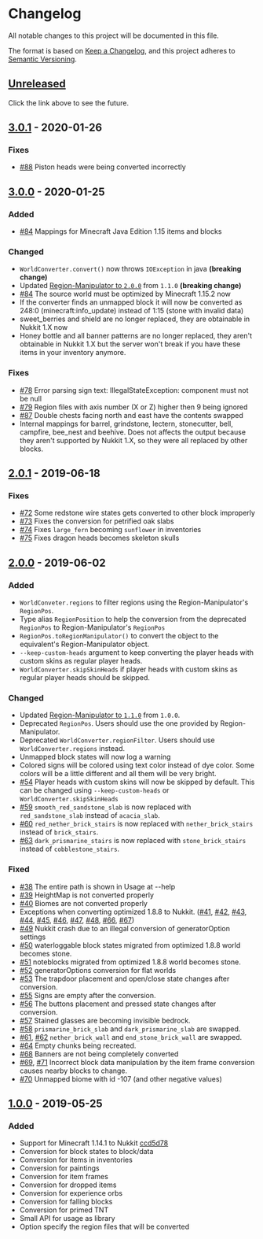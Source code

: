 # Changelog
All notable changes to this project will be documented in this file.

The format is based on [Keep a Changelog](https://keepachangelog.com/en/1.0.0/),
and this project adheres to [Semantic Versioning](https://semver.org/spec/v2.0.0.html).

## [Unreleased]
Click the link above to see the future.

## [3.0.1] - 2020-01-26
### Fixes
- [#88] Piston heads were being converted incorrectly

## [3.0.0] - 2020-01-25
### Added
- [#84] Mappings for Minecraft Java Edition 1.15 items and blocks

### Changed
- `WorldConverter.convert()` now throws `IOException` in java **(breaking change)**
- Updated [Region-Manipulator to `2.0.0`][Region 2.0.0] from `1.1.0` **(breaking change)**
- [#84] The source world must be optimized by Minecraft 1.15.2 now
- If the converter finds an unmapped block 
  it will now be converted as 248:0 (minecraft:info_update) instead of 1:15 (stone with invalid data)
- sweet_berries and shield are no longer replaced, they are obtainable in Nukkit 1.X now
- Honey bottle and all banner patterns are no longer replaced, they aren't obtainable in Nukkit 1.X but 
the server won't break if you have these items in your inventory anymore. 

### Fixes
- [#78] Error parsing sign text: IllegalStateException: component must not be null
- [#79] Region files with axis number (X or Z) higher then 9 being ignored
- [#87] Double chests facing north and east have the contents swapped
- Internal mappings for barrel, grindstone, lectern, stonecutter, bell, campfire, bee_nest and beehive.
  Does not affects the output because they aren't supported by Nukkit 1.X, so they were all replaced by other blocks.

## [2.0.1] - 2019-06-18
### Fixes
- [#72] Some redstone wire states gets converted to other block improperly
- [#73] Fixes the conversion for petrified oak slabs
- [#74] Fixes `large_fern` becoming `sunflower` in inventories
- [#75] Fixes dragon heads becomes skeleton skulls

## [2.0.0] - 2019-06-02
### Added
- `WorldConveter.regions` to filter regions using the Region-Manipulator's `RegionPos`.
- Type alias `RegionPosition` to help the conversion from the deprecated `RegionPos` to Region-Manipulator's `RegionPos`
- `RegionPos.toRegionManipulator()` to convert the object to the equivalent's Region-Manipulator object.
- `--keep-custom-heads` argument to keep converting the player heads with custom skins as regular player heads.
- `WorldConverter.skipSkinHeads` if player heads with custom skins as regular player heads should be skipped.

### Changed
- Updated [Region-Manipulator to `1.1.0`][Region 1.1.0] from `1.0.0`.
- Deprecated `RegionPos`. Users should use the one provided by Region-Manipulator.
- Deprecated `WorldConverter.regionFilter`. Users should use `WorldConverter.regions` instead.
- Unmapped block states will now log a warning
- Colored signs will be colored using text color instead of dye color. Some colors will be a little different and all
them will be very bright. 
- [#54] Player heads with custom skins will now be skipped by default. This can be changed using `--keep-custom-heads` or `WorldConverter.skipSkinHeads` 
- [#59] `smooth_red_sandstone_slab` is now replaced with `red_sandstone_slab` instead of `acacia_slab`.  
- [#60] `red_nether_brick_stairs` is now replaced with `nether_brick_stairs` instead of `brick_stairs`.  
- [#63] `dark_prismarine_stairs` is now replaced with `stone_brick_stairs` instead of `cobblestone_stairs`.  

### Fixed
- [#38] The entire path is shown in Usage at --help
- [#39] HeightMap is not converted properly
- [#40] Biomes are not converted properly
- Exceptions when converting optimized 1.8.8 to Nukkit. ([#41], [#42], [#43], [#44], [#45], [#46], [#47], [#48], [#66], [#67])
- [#49] Nukkit crash due to an illegal conversion of generatorOption settings
- [#50] waterloggable block states migrated from optimized 1.8.8 world becomes stone.
- [#51] noteblocks migrated from optimized 1.8.8 world becomes stone.
- [#52] generatorOptions conversion for flat worlds
- [#53] The trapdoor placement and open/close state changes after conversion.
- [#55] Signs are empty after the conversion.
- [#56] The buttons placement and pressed state changes after conversion.
- [#57] Stained glasses are becoming invisible bedrock.
- [#58] `prismarine_brick_slab` and `dark_prismarine_slab` are swapped.
- [#61], [#62] `nether_brick_wall` and `end_stone_brick_wall` are swapped.
- [#64] Empty chunks being recreated.
- [#68] Banners are not being completely converted
- [#69], [#71] Incorrect block data manipulation by the item frame conversion causes nearby blocks to change.
- [#70] Unmapped biome with id -107 (and other negative values)

## [1.0.0] - 2019-05-25
### Added
- Support for Minecraft 1.14.1 to Nukkit [ccd5d78](https://github.com/NukkitX/Nukkit/tree/ccd5d78aee06d6097327dc825e32d10482c79043)
- Conversion for block states to block/data
- Conversion for items in inventories
- Conversion for paintings
- Conversion for item frames
- Conversion for dropped items
- Conversion for experience orbs
- Conversion for falling blocks
- Conversion for primed TNT
- Small API for usage as library
- Option specify the region files that will be converted

[Unreleased]: https://github.com/GameModsBR/Java2Nukkit-World-Converter/compare/v3.0.1...HEAD
[3.0.1]: https://github.com/GameModsBR/Java2Nukkit-World-Converter/compare/v3.0.0...v3.0.1
[3.0.0]: https://github.com/GameModsBR/Java2Nukkit-World-Converter/compare/v2.0.1...v3.0.0
[2.0.1]: https://github.com/GameModsBR/Java2Nukkit-World-Converter/compare/v2.0.0...v2.0.1
[2.0.0]: https://github.com/GameModsBR/Java2Nukkit-World-Converter/compare/v1.0.0...v2.0.0
[1.0.0]: https://github.com/GameModsBR/Java2Nukkit-World-Converter/compare/a8f41900b32740648752ff214581eb8da0f928f6...v1.0.0

[#38]: https://github.com/GameModsBR/Java2Nukkit-World-Converter/issues/38
[#39]: https://github.com/GameModsBR/Java2Nukkit-World-Converter/issues/39
[#40]: https://github.com/GameModsBR/Java2Nukkit-World-Converter/issues/40
[#41]: https://github.com/GameModsBR/Java2Nukkit-World-Converter/issues/41
[#42]: https://github.com/GameModsBR/Java2Nukkit-World-Converter/issues/42
[#43]: https://github.com/GameModsBR/Java2Nukkit-World-Converter/issues/43
[#44]: https://github.com/GameModsBR/Java2Nukkit-World-Converter/issues/44
[#45]: https://github.com/GameModsBR/Java2Nukkit-World-Converter/issues/45
[#46]: https://github.com/GameModsBR/Java2Nukkit-World-Converter/issues/46
[#47]: https://github.com/GameModsBR/Java2Nukkit-World-Converter/issues/47
[#48]: https://github.com/GameModsBR/Java2Nukkit-World-Converter/issues/48
[#49]: https://github.com/GameModsBR/Java2Nukkit-World-Converter/issues/49
[#50]: https://github.com/GameModsBR/Java2Nukkit-World-Converter/issues/50
[#51]: https://github.com/GameModsBR/Java2Nukkit-World-Converter/issues/51
[#52]: https://github.com/GameModsBR/Java2Nukkit-World-Converter/issues/52
[#53]: https://github.com/GameModsBR/Java2Nukkit-World-Converter/issues/53
[#54]: https://github.com/GameModsBR/Java2Nukkit-World-Converter/issues/54
[#55]: https://github.com/GameModsBR/Java2Nukkit-World-Converter/issues/55
[#56]: https://github.com/GameModsBR/Java2Nukkit-World-Converter/issues/56
[#57]: https://github.com/GameModsBR/Java2Nukkit-World-Converter/issues/57
[#58]: https://github.com/GameModsBR/Java2Nukkit-World-Converter/issues/58
[#59]: https://github.com/GameModsBR/Java2Nukkit-World-Converter/issues/59
[#60]: https://github.com/GameModsBR/Java2Nukkit-World-Converter/issues/60
[#61]: https://github.com/GameModsBR/Java2Nukkit-World-Converter/issues/61
[#62]: https://github.com/GameModsBR/Java2Nukkit-World-Converter/issues/62
[#63]: https://github.com/GameModsBR/Java2Nukkit-World-Converter/issues/63
[#64]: https://github.com/GameModsBR/Java2Nukkit-World-Converter/issues/64
[#66]: https://github.com/GameModsBR/Java2Nukkit-World-Converter/issues/66
[#67]: https://github.com/GameModsBR/Java2Nukkit-World-Converter/issues/67
[#68]: https://github.com/GameModsBR/Java2Nukkit-World-Converter/issues/68
[#69]: https://github.com/GameModsBR/Java2Nukkit-World-Converter/issues/69
[#70]: https://github.com/GameModsBR/Java2Nukkit-World-Converter/issues/70
[#71]: https://github.com/GameModsBR/Java2Nukkit-World-Converter/issues/71

[#72]: https://github.com/GameModsBR/Java2Nukkit-World-Converter/issues/72
[#73]: https://github.com/GameModsBR/Java2Nukkit-World-Converter/issues/73
[#74]: https://github.com/GameModsBR/Java2Nukkit-World-Converter/issues/74
[#75]: https://github.com/GameModsBR/Java2Nukkit-World-Converter/issues/75

[#78]: https://github.com/GameModsBR/Java2Nukkit-World-Converter/issues/78
[#79]: https://github.com/GameModsBR/Java2Nukkit-World-Converter/issues/79
[#84]: https://github.com/GameModsBR/Java2Nukkit-World-Converter/issues/84
[#87]: https://github.com/GameModsBR/Java2Nukkit-World-Converter/issues/87

[#88]: https://github.com/GameModsBR/Java2Nukkit-World-Converter/issues/88

[Region 2.0.0]: https://gamemodsbr.github.io/Region-Manipulator/CHANGELOG.html#200---2020-01-24
[Region 1.1.0]: https://gamemodsbr.github.io/Region-Manipulator/CHANGELOG.html#110---2019-06-02
